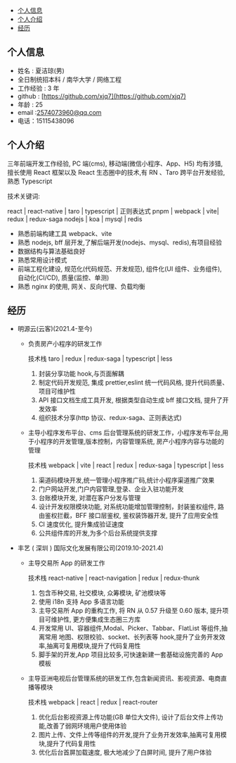 - [个人信息](./index.html#个人信息)
- [个人介绍](./index.html#个人介绍)
- [经历](./index.html#经历)

## 个人信息

- 姓名 : 夏洁琼(男)
- 全日制统招本科 / 南华大学 / 网络工程
- 工作经验 : 3 年
- github : [https://github.com/xjq7](https://github.com/xjq7)
- 年龄 : 25
- email :2574073960@qq.com
- 电话：15115438096

## 个人介绍

三年前端开发工作经验, PC 端(cms), 移动端(微信小程序、App、H5) 均有涉猎, 擅长使用 React 框架以及 React 生态圈中的技术,有 RN 、Taro 跨平台开发经验,熟悉 Typescript

技术关键词:

react | react-native | taro | typescript | 正则表达式
pnpm | webpack | vite| redux | redux-saga
nodejs | koa | mysql | redis

- 熟悉前端构建工具 webpack、vite
- 熟悉 nodejs, bff 层开发,了解后端开发(nodejs、mysql、redis),有项目经验
- 数据结构与算法基础良好
- 熟悉常用设计模式
- 前端工程化建设, 规范化(代码规范、开发规范), 组件化(UI 组件、业务组件), 自动化(CI/CD), 质量(监控、单测)
- 熟悉 nginx 的使用, 网关、反向代理、负载均衡

## 经历

- 明源云(云客)(2021.4-至今)

  - 负责房产小程序的研发工作

    技术栈 taro | redux | redux-saga | typescript | less

    1.  封装分享功能 hook,与页面解耦
    2.  制定代码开发规范, 集成 prettier,eslint 统一代码风格, 提升代码质量、项目可维护性
    3.  API 接口文档生成工具开发, 根据类型自动生成 bff 接口文档, 提升了开发效率
    4.  组织技术分享(http 协议、redux-saga、正则表达式)

  - 主导小程序发布平台、cms 后台管理系统的研发工作，小程序发布平台,用于小程序的开发管理,版本控制，内容管理系统, 房产小程序内容与功能的管理

    技术栈 webpack | vite | react | redux | redux-saga | typescript | less

    1.  渠道码模块开发,统一管理小程序推广码,统计小程序渠道推广效果
    2.  门户网站开发,门户内容管理,登录、企业入驻功能开发
    3.  台账模块开发, 对潜在客户分发与管理
    4.  设计开发权限模块功能, 对系统功能增加管理控制，封装鉴权组件, 路由鉴权拦截，BFF 接口层鉴权, 鉴权装饰器开发, 提升了应用安全性
    5.  CI 速度优化, 提升集成验证速度
    6.  公共组件库的开发,为多个后台系统提供支撑

- 丰艺 ( 深圳 ) 国际文化发展有限公司(2019.10-2021.4)

  - 主导交易所 App 的研发工作

    技术栈 react-native | react-navigation | redux | redux-thunk

    1.  包含币种交易, 社交模块, 众筹模块, 矿池模块等
    2.  使用 i18n 支持 App 多语言功能
    3.  主导交易所 App 的重构工作, 将 RN 从 0.57 升级至 0.60 版本, 提升项目可维护性, 更方便集成生态圈三方库
    4.  开发常用 UI、容器组件,Modal、Picker、Tabbar、FlatList 等组件,抽离常用 地图、权限校验、socket、长列表等 hook,提升了业务开发效率,抽离可复用模块,提升了代码复用性
    5.  脚手架的开发,App 项目比较多,可快速新建一套基础设施完善的 App 模板

  - 主导亚洲电视后台管理系统的研发工作,包含新闻资讯、影视资源、电商直播等模块

    技术栈 webpack | react | redux | react-router

    1.  优化后台影视资源上传功能(GB 单位大文件), 设计了后台文件上传功能,改善了弱网环境用户使用体验
    2.  图片上传、文件上传等组件的开发,提升了业务开发效率,抽离可复用模块,提升了代码复用性
    3.  优化后台首屏加载速度, 极大地减少了白屏时间, 提升了用户体验
